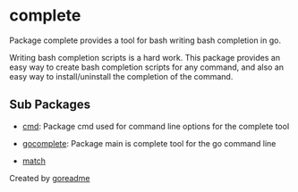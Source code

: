 # complete

Package complete provides a tool for bash writing bash completion in go.

Writing bash completion scripts is a hard work. This package provides an easy way
to create bash completion scripts for any command, and also an easy way to install/uninstall
the completion of the command.

## Sub Packages

* [cmd](./cmd): Package cmd used for command line options for the complete tool

* [gocomplete](./gocomplete): Package main is complete tool for the go command line

* [match](./match)

Created by [goreadme](https://github.com/apps/goreadme)
